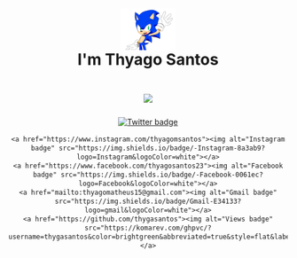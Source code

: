 <h1 align="center">
    <img align="center" src="/sonic-gif.gif" width="100px">  <br>
   I'm <b>Thyago Santos  </b>
  <br>
  <br>
  <a href="https://github.com/thygasantos">
  <img align="center" src="https://github-readme-stats.vercel.app/api?username=thygasantos&show_icons=true&theme=cobalt&count_private=true&bg_color=000000&border_radius=4.5&title_color=00ffea&cache_seconds=14400&locale=en&hide_border=false&icon_color=00ffea&text_color=00ffea" />
</a>
    <br>

</h1>
<div align="center">
<!-- website -->
    <a href="https://twitter.com/thyagomsantos"><img alt="Twitter badge" src="https://img.shields.io/badge/-Twitter-000000?logo=X&logoColor=white">
    </a>

    <a href="https://www.instagram.com/thyagomsantos"><img alt="Instagram badge" src="https://img.shields.io/badge/-Instagram-8a3ab9?logo=Instagram&logoColor=white"></a>
    <a href="https://www.facebook.com/thyagosantos23"><img alt="Facebook badge" src="https://img.shields.io/badge/-Facebook-0061ec?logo=Facebook&logoColor=white"></a>
    <a href="mailto:thyagomatheus15@gmail.com"><img alt="Gmail badge" src="https://img.shields.io/badge/Gmail-E34133?logo=gmail&logoColor=white"></a>
    <a href="https://github.com/thygasantos"><img alt="Views badge" src="https://komarev.com/ghpvc/?username=thygasantos&color=brightgreen&abbreviated=true&style=flat&label=PROFILE+VIEWS"></a>
</div>
